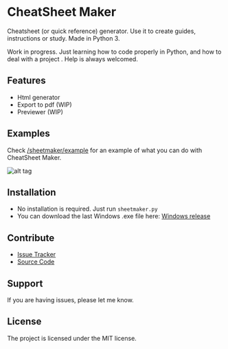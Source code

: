 CheatSheet Maker
================

Cheatsheet (or quick reference) generator. Use it to create guides, instructions or study. Made in Python 3.

Work in progress. Just learning how to code properly in Python, and how to deal with a project . Help is always welcomed.


Features
--------

- Html generator
- Export to pdf (WIP)
- Previewer (WIP)


Examples
--------

Check [/sheetmaker/example](/sheetmaker/example) for an example of what you can do with CheatSheet Maker.


![alt tag](https://raw.githubusercontent.com/cosme12/cheatsheet-maker/develop/sheetmaker/example/example.png)


Installation
------------

- No installation is required. Just run `sheetmaker.py`
- You can download the last Windows .exe file here: [Windows release](https://github.com/cosme12/cheatsheet-maker/releases)


Contribute
----------

- [Issue Tracker](https://github.com/cosme12/cheatsheet-maker/issues)
- [Source Code](https://github.com/cosme12/cheatsheet-maker)


Support
-------

If you are having issues, please let me know.


License
-------

The project is licensed under the MIT license.

